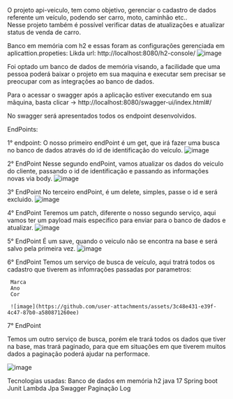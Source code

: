 O projeto api-veiculo, tem como objetivo, gerenciar o cadastro de dados referente um veículo, podendo ser carro, moto, caminhão etc..  
Nesse projeto também é possível verificar datas de atualizações e atualizar status de venda de carro.
 
Banco em memória com h2 e essas foram as configurações gerenciada em aplicattion.propeties:
Likda url: http://localhost:8080/h2-console/
  ![image](https://github.com/user-attachments/assets/a8944e2c-6b6b-4638-bbff-8c1ae5560f9e)

Foi optado um banco de dados de memória visando, a facilidade que uma pessoa poderá baixar o projeto em sua maquina e executar sem precisar se preocupar com as integrações ao banco de dados.

Para o acessar o swagger após a aplicação estiver executando em sua mãquina, basta clicar  -> 
http://localhost:8080/swagger-ui/index.html#/

No swagger será apresentados todos os endpoint desenvolvidos.

EndPoints:  

1° endpoint: 
O nosso primeiro endPoint é um get, que irá fazer uma busca no banco de dados através do id de identificação do veículo.
![image](https://github.com/user-attachments/assets/64193a46-3397-4fd2-bccc-106d7bc83826)

2° EndPoint
Nesse segundo endPoint, vamos atualizar os dados do veiculo do cliente, passando o id de identificação e passando as informações novas via body.
![image](https://github.com/user-attachments/assets/703f3b06-9d92-4394-8cf3-59af886504e4)

3° EndPoint
No terceiro endPoint, é um delete, simples, passe o id e será excluido. 
![image](https://github.com/user-attachments/assets/213c132c-9131-427c-8a43-30158a824ac0)

4° EndPoint
Teremos um patch, diferente o nosso segundo serviço, aqui vamos ter um payload mais especifico para enviar para o banco de dados e atualizar.
![image](https://github.com/user-attachments/assets/65b0e719-552d-44f4-ae9b-9b0e7336f6e7)

5° EndPoint 
É um save, quando o veiculo não se encontra na base e será salvo pela primeira vez.
![image](https://github.com/user-attachments/assets/b60573c9-1260-4d7b-a47e-7f58b610b932)

6° EndPoint
 Temos um serviço de busca de veículo, aqui tratrá todos os cadastro que tiverem  as infomrações passadas por parametros: 

     Marca
     Ano 
     Cor
     
     ![image](https://github.com/user-attachments/assets/3c48e431-e39f-4c47-87b0-a580871260ee)

7° EndPoint 

Temos um outro serviço de busca, porém ele trará todos os dados que tiver na base, mas trará paginado, para que em situações em que tiverem muitos dados  a paginação poderá ajudar na performace.

![image](https://github.com/user-attachments/assets/986909f9-1b6f-4d40-9588-7896ac02efa1)




Tecnologias usadas:
Banco de dados em memória h2
java 17 
Spring boot
Junit
Lambda
Jpa
Swagger
Paginação
Log






  

